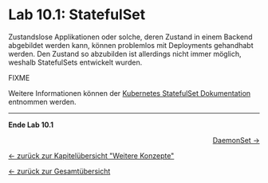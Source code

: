# Lab 10.1: StatefulSet

Zustandslose Applikationen oder solche, deren Zustand in einem Backend abgebildet werden kann, können problemlos mit Deployments gehandhabt werden. Den Zustand so abzubilden ist allerdings nicht immer möglich, weshalb StatefulSets entwickelt wurden. 

FIXME

Weitere Informationen können der [Kubernetes StatefulSet Dokumentation](https://kubernetes.io/docs/concepts/workloads/controllers/statefulset/) entnommen werden.

---

**Ende Lab 10.1**

<p width="100px" align="right"><a href="10_2_daemonset.md">DaemonSet →</a></p>

[← zurück zur Kapitelübersicht "Weitere Konzepte"](10_additional_concepts.md)

[← zurück zur Gesamtübersicht](../README.md)
